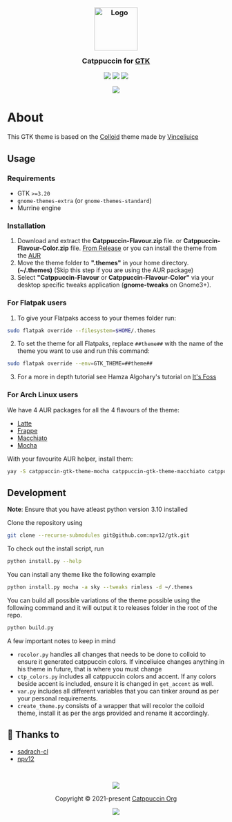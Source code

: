 <h3 align="center">
	<img src="https://raw.githubusercontent.com/catppuccin/catppuccin/main/assets/logos/exports/1544x1544_circle.png" width="100" alt="Logo"/><br/>
	<img src="https://raw.githubusercontent.com/catppuccin/catppuccin/main/assets/misc/transparent.png" height="30" width="0px"/>
	Catppuccin for <a href="https://gtk.org/">GTK</a>
	<img src="https://raw.githubusercontent.com/catppuccin/catppuccin/main/assets/misc/transparent.png" height="30" width="0px"/>
</h3>

<p align="center">
    <a href="https://github.com/catppuccin/gtk/stargazers"><img src="https://img.shields.io/github/stars/catppuccin/gtk?colorA=363a4f&colorB=b7bdf8&style=for-the-badge"></a>
    <a href="https://github.com/catppuccin/gtk/issues"><img src="https://img.shields.io/github/issues/catppuccin/gtk?colorA=363a4f&colorB=f5a97f&style=for-the-badge"></a>
    <a href="https://github.com/catppuccin/gtk/contributors"><img src="https://img.shields.io/github/contributors/catppuccin/gtk?colorA=363a4f&colorB=a6da95&style=for-the-badge"></a>
</p>

<p align="center">
  <img src="https://raw.githubusercontent.com/catppuccin/gtk/main/assets/demo2.png"/>
</p>

# About

This GTK theme is based on the [Colloid](https://github.com/vinceliuice/Colloid-gtk-theme) theme made by [Vinceliuice](https://github.com/vinceliuice)

## Usage

### Requirements

-   GTK `>=3.20`
-   `gnome-themes-extra` (or `gnome-themes-standard`)
-   Murrine engine

### Installation

1. Download and extract the **Catppuccin-Flavour.zip** file. or **Catppuccin-Flavour-Color.zip** file.
[From Release](https://github.com/sadrach-cl/catppuccin-gtk/releases/) or you can install the theme from the [AUR](#for-arch-linux-users)
2. Move the theme folder to **".themes"** in your home directory. **(~/.themes)** (Skip this step if you are using the AUR package)
3. Select **"Catppuccin-Flavour** or **Catppuccin-Flavour-Color"** via your desktop specific tweaks application (**gnome-tweaks** on Gnome3+).

### For Flatpak users

1. To give your Flatpaks access to your themes folder run:
  ```bash
  sudo flatpak override --filesystem=$HOME/.themes
  ```
2. To set the theme for all Flatpaks, replace `##theme##` with the name of the theme you want to use and run this command:
  ```bash
  sudo flatpak override --env=GTK_THEME=##theme##
  ```
3. For a more in depth tutorial see Hamza Algohary's tutorial on [It's Foss](https://itsfoss.com/flatpak-app-apply-theme/)

### For Arch Linux users

We have 4 AUR packages for all the 4 flavours of the theme:
- [Latte](https://aur.archlinux.org/packages/catppuccin-gtk-theme-latte)
- [Frappe](https://aur.archlinux.org/packages/catppuccin-gtk-theme-frappe)
- [Macchiato](https://aur.archlinux.org/packages/catppuccin-gtk-theme-macchiato)
- [Mocha](https://aur.archlinux.org/packages/catppuccin-gtk-theme-mocha)

With your favourite AUR helper, install them:
  ```bash
  yay -S catppuccin-gtk-theme-mocha catppuccin-gtk-theme-macchiato catppuccin-gtk-theme-frappe catppuccin-gtk-theme-latte
  ```

## Development
**Note**: Ensure that you have atleast python version 3.10 installed

Clone the repository using
```bash
git clone --recurse-submodules git@github.com:npv12/gtk.git
```
To check out the install script, run 
```bash
python install.py --help
```

You can install any theme like the following example
```bash
python install.py mocha -a sky --tweaks rimless -d ~/.themes
```
You can build all possible variations of the theme possible using the following command and it will output it to releases folder in the root of the repo.
```bash
python build.py
```

A few important notes to keep in mind

* `recolor.py` handles all changes that needs to be done to colloid to ensure it generated catppuccin colors. If vinceliuice changes anything in his theme in future, that is where you must change
* `ctp_colors.py` includes all catppuccin colors and accent. If any colors beside accent is included, ensure it is changed in `get_accent` as well. 
* `var.py` includes all different variables that you can tinker around as per your personal requirements. 
* `create_theme.py` consists of a wrapper that will recolor the colloid theme, install it as per the args provided and rename it accordingly. 
 
## 💝 Thanks to

-   [sadrach-cl](https://github.com/sadrach-cl)
-   [npv12](https://github.com/npv12)

&nbsp;

<p align="center"><img src="https://raw.githubusercontent.com/catppuccin/catppuccin/main/assets/footers/gray0_ctp_on_line.svg?sanitize=true" /></p>
<p align="center">Copyright &copy; 2021-present <a href="https://github.com/catppuccin" target="_blank">Catppuccin Org</a>
<p align="center"><a href="https://github.com/catppuccin/gtk/blob/main/LICENSE"><img src="https://img.shields.io/static/v1.svg?style=for-the-badge&label=License&message=GPLv3&logoColor=d9e0ee&colorA=363a4f&colorB=b7bdf8"/></a></p>
